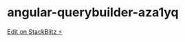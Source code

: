 # angular-querybuilder-aza1yq

[Edit on StackBlitz ⚡️](https://stackblitz.com/edit/angular-querybuilder-owl7p9)